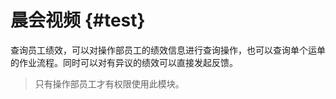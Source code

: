 # 晨会视频 {#test}

查询员工绩效，可以对操作部员工的绩效信息进行查询操作，也可以查询单个运单的作业流程。同时可以对有异议的绩效可以直接发起反馈。

> 只有操作部员工才有权限使用此模块。



